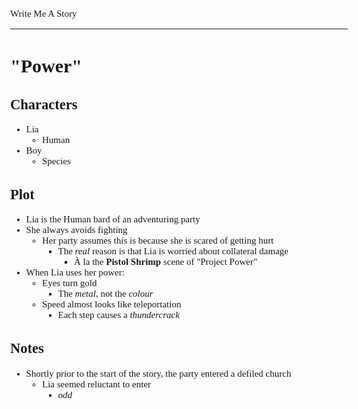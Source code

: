 <style>body{font:15px"Verdana"};</style>

Write Me A Story
****************
"Power"
=======

Characters
----------
- Lia
	- Human
- Boy
	- Species

Plot
----
- Lia is the Human bard of an adventuring party
- She always avoids fighting
	- Her party assumes this is because she is scared of getting hurt
		- The _real_ reason is that Lia is worried about collateral damage
			- À la the __Pistol Shrimp__ scene of "Project Power"
- When Lia uses her power:
	- Eyes turn gold
		- The _metal_,
			not the _colour_
	- Speed almost looks like teleportation
		- Each step causes a _thundercrack_

Notes
-----
- Shortly prior to the start of the story,
	the party entered a defiled church
	- Lia seemed reluctant to enter
		- _odd_